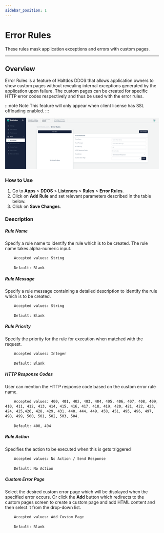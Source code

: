 ```yaml
---
sidebar_position: 1
---
```


# Error Rules
These rules mask application exceptions and errors with custom pages.

---

## Overview 
Error Rules is a feature of Haltdos DDOS that allows application owners to show custom pages without revealing internal exceptions generated by the application upon failure. The custom pages can be created for specific HTTP error codes respectively and thus be used with the error rules.

:::note Note
This feature will only appear when client license has SSL offloading enabled.
:::


![ErrorRule](/img/ddos/v7/docs/error_rule.png)

### How to Use
1. Go to **Apps** > **DDOS** > **Listeners** > **Rules** > **Error Rules**.
2. Click on **Add Rule** and set relevant parameters described in the table below.
3. Click on **Save Changes**.

### Description

##### **Rule Name**

Specify a rule name to identify the rule which is to be created. The rule name takes alpha-numeric input.

```
    Accepted values: String

    Default: Blank 
```


##### **Rule Message**

Specify a rule message containing a detailed description to identify the rule which is to be created.

```
    Accepted values: String

    Default: Blank 
```


##### **Rule Priority**

Specify the priority for the rule for execution when matched with the request.

```
    Accepted values: Integer

    Default: Blank 
```


##### **HTTP Response Codes**

User can mention the HTTP response code based on the custom error rule name.

```
    Accepted values: 400, 401, 402, 403, 404, 405, 406, 407, 408, 409, 410, 411, 412, 413, 414, 415, 416, 417, 418, 419, 420, 421, 422, 423, 424, 425,426, 428, 429, 431, 440, 444, 449, 450, 451, 495, 496, 497, 498, 499, 500, 501, 502, 503, 504.

    Default: 400, 404
```


##### **Rule Action**

Specifies the action to be executed when this is gets triggered

```
    Accepted values: No Action / Send Response

    Default: No Action 
```


##### **Custom Error Page**

Select the desired custom error page which will be displayed when the specified error occurs. Or click the **Add** button which redirects to the custom pages screen to create a custom page and add HTML content and then select it from the drop-down list.

```
    Accepted values: Add Custom Page

    Default: Blank 
```

